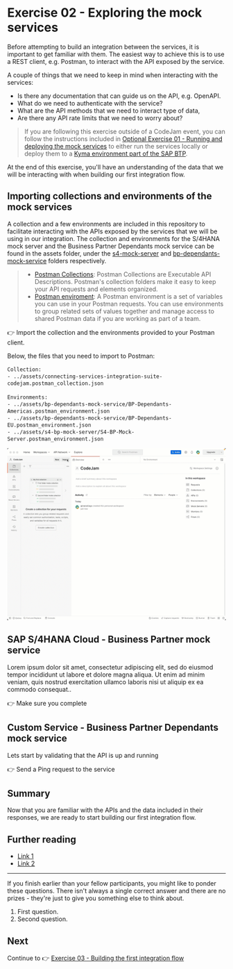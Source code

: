 # Exercise 02 - Exploring the mock services

Before attempting to build an integration between the services, it is important to get familiar with them. The easiest way to achieve this is to use a REST client, e.g. Postman, to interact with the API exposed by the service. 

A couple of things that we need to keep in mind when interacting with the services:
- Is there any documentation that can guide us on the API, e.g. OpenAPI.
- What do we need to authenticate with the service?
- What are the API methods that we need to interact type of data, 
- Are there any API rate limits that we need to worry about?

> If you are following this exercise outside of a CodeJam event, you can follow the instructions included in [Optional Exercise 01 - Running and deploying the mock services](../optional-01-deploy-mock-services/README.md) to either run the services locally or deploy them to a [Kyma environment part of the SAP BTP](https://discovery-center.cloud.sap/serviceCatalog/kyma-runtime?region=all).

At the end of this exercise, you'll have an understanding of the data that we will be interacting with when building our first integration flow.

## Importing collections and environments of the mock services

A collection and a few environments are included in this repository to facilitate interacting with the APIs exposed by the services that we will be using in our integration. The collection and environments for the S/4HANA mock server and the Business Partner Dependants mock service can be found in the assets folder, under the [s4-mock-server](assets/s4-mock-server/) and [bp-dependants-mock-service](assets/bp-dependants-mock-service/) folders respectively.

> - [Postman Collections](https://www.postman.com/collection/): Postman Collections are Executable API Descriptions. Postman's collection folders make it easy to keep your API requests and elements organized. 
> - [Postman enviroment](https://learning.postman.com/docs/sending-requests/managing-environments/): A Postman environment is a set of variables you can use in your Postman requests. You can use environments to group related sets of values together and manage access to shared Postman data if you are working as part of a team.

👉 Import the collection and the environments provided to your Postman client.

Below, the files that you need to import to Postman:
```
Collection:
- ../assets/connecting-services-integration-suite-codejam.postman_collection.json

Environments:
- ../assets/bp-dependants-mock-service/BP-Dependants-Americas.postman_environment.json
- ../assets/bp-dependants-mock-service/BP-Dependants-EU.postman_environment.json
- ../assets/s4-bp-mock-server/S4-BP-Mock-Server.postman_environment.json
```

![Import objects to Postman](assets/import-objects-to-Postman.gif)



## SAP S/4HANA Cloud - Business Partner mock service

Lorem ipsum dolor sit amet, consectetur adipiscing elit, sed do eiusmod tempor incididunt ut labore et dolore magna aliqua. Ut enim ad minim veniam, quis nostrud exercitation ullamco laboris nisi ut aliquip ex ea commodo consequat..

👉 Make sure you complete


## Custom Service - Business Partner Dependants mock service

Lets start by validating that the API is up and running 

👉 Send a Ping request to the service


## Summary

Now that you are familiar with the APIs and the data included in their responses, we are ready to start building our first integration flow.

## Further reading

* [Link 1](https://blogs.sap.com/)
* [Link 2](https://blogs.sap.com/)

---

If you finish earlier than your fellow participants, you might like to ponder these questions. There isn't always a single correct answer and there are no prizes - they're just to give you something else to think about.

1. First question.
2. Second question.

## Next

Continue to 👉 [Exercise 03 - Building the first integration flow](../03-build-first-integration-flow/README.md)